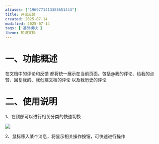 ```yaml
---
aliases: ["1969771413388651443"]
title: 评论反馈
created: 2025-07-14
modified: 2025-07-14
tags: ['基础模块']
theme: 知识文档
---
```


# 一、**功能概述**

在文档中的评论和反馈 都将统一展示在当前页面，包括@我的评论、给我的点赞、回复我的、我创建文档的评论 以及我历史的评论

# 二、**使用说明**

1、在顶部可以进行相关分类的快速切换

![](https://myhelpdoc.oss-cn-heyuan.aliyuncs.com/mdimages/d9612bb6f22eda6ae1385389a9f970ce.jpg)

2、鼠标移入某个消息，将显示相关操作按钮，可快速进行操作

